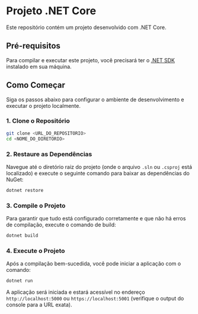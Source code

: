 # Projeto .NET Core

Este repositório contém um projeto desenvolvido com .NET Core.

## Pré-requisitos

Para compilar e executar este projeto, você precisará ter o [.NET SDK](https://dotnet.microsoft.com/download) instalado em sua máquina.

## Como Começar

Siga os passos abaixo para configurar o ambiente de desenvolvimento e executar o projeto localmente.

### 1. Clone o Repositório

```bash
git clone <URL_DO_REPOSITORIO>
cd <NOME_DO_DIRETORIO>
```

### 2. Restaure as Dependências

Navegue até o diretório raiz do projeto (onde o arquivo `.sln` ou `.csproj` está localizado) e execute o seguinte comando para baixar as dependências do NuGet:

```bash
dotnet restore
```

### 3. Compile o Projeto

Para garantir que tudo está configurado corretamente e que não há erros de compilação, execute o comando de build:

```bash
dotnet build
```

### 4. Execute o Projeto

Após a compilação bem-sucedida, você pode iniciar a aplicação com o comando:

```bash
dotnet run
```

A aplicação será iniciada e estará acessível no endereço `http://localhost:5000` ou `https://localhost:5001` (verifique o output do console para a URL exata).
